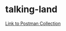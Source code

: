 # talking-land

[Link to Postman Collection](https://api.postman.com/collections/16891777-82de3206-e316-4060-9235-26ec8054c5b0?access_key=PMAT-01HDR71FPNN2SDGHCH1NGPWD7E)
